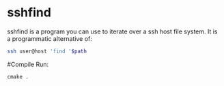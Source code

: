 # sshfind

sshfind is a program you can use to iterate over a ssh host file system.
It is a programmatic alternative of:
```bash
ssh user@host 'find '$path
```

#Compile 
Run:
```
cmake .
```
